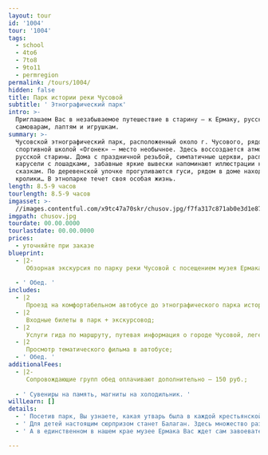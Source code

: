 ```yaml
---
layout: tour
id: '1004'
tour: '1004'
tags:
  - school
  - 4to6
  - 7to8
  - 9to11
  - permregion
permalink: /tours/1004/
hidden: false
title: Парк истории реки Чусовой
subtitle: ' Этнографический парк'
intro: >-
  Приглашаем Вас в незабываемое путешествие в старину — к Ермаку, русским
  самоварам, лаптям и игрушкам.
summary: >-
  Чусовской этнографический парк, расположенный около г. Чусового, рядом со
  спортивной школой «Огонек» – место необычное. Здесь воссоздается атмосфера
  русской старины. Дома с праздничной резьбой, симпатичные церкви, расписные
  карусели с лошадками, забавные яркие вывески напоминают иллюстрации к русским
  сказкам. По деревенской улочке прогуливаются гуси, рядом в доме находятся
  кролики… В этнопарке течет своя особая жизнь.
length: 8.5-9 часов
tourlength: 8.5-9 часов
imgasset: >-
  //images.contentful.com/x9tc47a70skr/chusov.jpg/f7fa317c871ab0e3d1e872798d70e817/chusov.jpg
imgpath: chusov.jpg
tourdate: 00.00.0000
tourlastdate: 00.00.0000
prices:
  - уточняйте при заказе
blueprint:
  - |2-
     Обзорная экскурсия по парку реки Чусовой с посещением музея Ермака, музея «Балаган», крестьянской избы, сельской лавки и других интересных объектов; 
     
  - ' Обед. '
includes:
  - |2
     Проезд на комфортабельном автобусе до этнографического парка истории реки Чусовой и обратно; 
  - |2
     Входные билеты в парк + экскурсовод; 
  - |2
     Услуги гида по маршруту, путевая информация о городе Чусовой, легендах и сказаниях об атамане Ермаке и много другой интерересной информации. 
  - |2
     Просмотр тематического фильма в автобусе; 
  - ' Обед. '
additionalFees:
  - |2-
     Сопровождающие групп обед оплачивают дополнительно – 150 руб.; 
     
  - ' Сувениры на память, магниты на холодильник. '
willLearn: []
details:
  - ' Посетив парк, Вы узнаете, какая утварь была в каждой крестьянской избе. Увидите сани-розвальни, зыбку, глядельце, светец и еще множество необходимых в крестьянском быту предметов. Купеческая лавка поражает коллекцией русских самоваров, утюгов и машин «Зингер». '
  - ' Для детей настоящим сюрпризом станет Балаган. Здесь множество разноцветных матрешек, пирамидок и деревянных медведей, с которыми можно поиграть. '
  - ' А в единственном в нашем крае музее Ермака Вас ждет сам завоеватель и покоритель Сибири Ермак Тимофеевич. На картинах, панно Вы увидите сцены из его похода. И что особо волнительно, сможете подержать в руках оружие времен Ермака. Дорога до этнопарка проходит по местам, где в XVI веке Ермак шел со своей дружиной. Вы услышите предания, сказания о реке Чусовой и Ермаке. '

---
```

